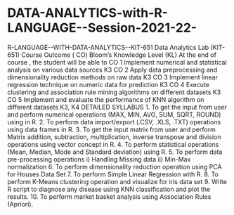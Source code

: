 # DATA-ANALYTICS-with-R-LANGUAGE--Session-2021-22-
R-LANGUAGE--WITH-DATA-ANALYTICS--KIT-651 Data Analytics Lab (KIT-651) Course Outcome ( CO) Bloom’s Knowledge Level (KL) At the end of course , the student will be able to CO 1 Implement numerical and statistical analysis on various data sources K3 CO 2 Apply data preprocessing and dimensionality reduction methods on raw data K3 CO 3 Implement linear regression technique on numeric data for prediction K3 CO 4 Execute clustering and association rule mining algorithms on different datasets K3 CO 5 Implement and evaluate the performance of KNN algorithm on different datasets K3, K4 DETAILED SYLLABUS 1. To get the input from user and perform numerical operations (MAX, MIN, AVG, SUM, SQRT, ROUND) using in R. 2. To perform data import/export (.CSV, .XLS, .TXT) operations using data frames in R. 3. To get the input matrix from user and perform Matrix addition, subtraction, multiplication, inverse transpose and division operations using vector concept in R. 4. To perform statistical operations (Mean, Median, Mode and Standard deviation) using R. 5. To perform data pre-processing operations i) Handling Missing data ii) Min-Max normalization 6. To perform dimensionality reduction operation using PCA for Houses Data Set 7. To perform Simple Linear Regression with R. 8. To perform K-Means clustering operation and visualize for iris data set 9. Write R script to diagnose any disease using KNN classification and plot the results. 10. To perform market basket analysis using Association Rules (Apriori).
